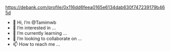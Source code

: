 https://debank.com/profile/0x116dd6feea0165e6134dab630f747239179b465d
- 👋 Hi, I’m @Tamimwb
- 👀 I’m interested in ...
- 🌱 I’m currently learning ...
- 💞️ I’m looking to collaborate on ...
- 📫 How to reach me ...

<!---
Tamimwb/Tamimwb is a ✨ special ✨ repository because its `README.md` (this file) appears on your GitHub profile.
You can click the Preview link to take a look at your changes.
--->
